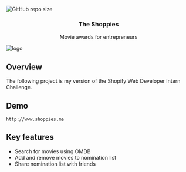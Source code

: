 ![GitHub repo size](https://img.shields.io/github/repo-size/markkuhn/the-shoppies?style=flat-square)

<h3 align="center">The Shoppies</h3>
<p align="center">Movie awards for entrepreneurs</p>

![logo](https://i.imgur.com/BS3OSlO.jpg)

## Overview
The following project is my version of the Shopify Web Developer Intern Challenge.

## Demo

```
http://www.shoppies.me
```

## Key features

 - Search for movies using OMDB
 - Add and remove movies to nomination list
 - Share nomination list with friends
